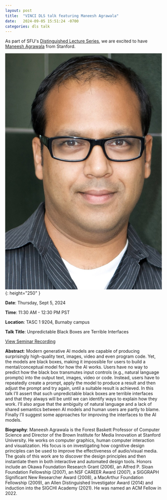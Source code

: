 ```yaml
---
layout: post
title:  "VINCI DLS talk featuring Maneesh Agrawala"
date:   2024-09-05 15:51:24 -0700
categories: dls talk
---
```


As part of SFU's [Distinguished Lecture Series](https://www.sfu.ca/computing/newsandevents/distinguished-lecture-series.html), we are excited to have [Maneesh Agrawala](https://graphics.stanford.edu/~maneesh/) from Stanford.

![Maneesh Agrawala](/assets/images/talks/maneesh_agrawala.jpg){: height="250" }

**Date**: Thursday, Sept 5, 2024

**Time**: 11:30 AM - 12:30 PM PST

**Location**: TASC 1 9204, Burnaby campus

**Talk Title**: Unpredictable Black Boxes are Terrible Interfaces

[View Seminar Recording](https://stream.sfu.ca/Media/Play/a95ad09352f74cd8aa36ec76f592ad4e1d)

**Abstract**: Modern generative AI models are capable of producing surprisingly high-quality text, images, video and even program code. Yet, the models are black boxes, making it impossible for users to build a mental/conceptual model for how the AI works. Users have no way to predict how the black box transmutes input controls (e.g., natural language prompts) into the output text, images, video or code. Instead, users have to repeatedly create a prompt, apply the model to produce a result and then adjust the prompt and try again, until a suitable result is achieved. In this talk I’ll assert that such unpredictable black boxes are terrible interfaces and that they always will be until we can identify ways to explain how they work.  I’ll also argue that the ambiguity of natural language and a lack of shared semantics between AI models and human users are partly to blame. Finally I’ll suggest some approaches for improving the interfaces to the AI models.

**Biography**: Maneesh Agrawala is the Forest Baskett Professor of Computer Science and Director of the Brown Institute for Media Innovation at Stanford University. He works on computer graphics, human computer interaction and visualization. His focus is on investigating how cognitive design principles can be used to improve the effectiveness of audio/visual media. The goals of this work are to discover the design principles and then instantiate them in both interactive and automated design tools. Honors include an Okawa Foundation Research Grant (2006), an Alfred P. Sloan Foundation Fellowship (2007), an NSF CAREER Award (2007), a SIGGRAPH Significant New Researcher Award (2008), a MacArthur Foundation Fellowship (2009), an Allen Distinguished Investigator Award (2014) and induction into the SIGCHI Academy (2021). He was named an ACM Fellow in 2022. 